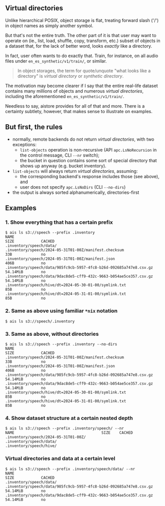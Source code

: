 ## Virtual directories

Unlike hierarchical POSIX, object storage is flat, treating forward slash ('/') in object names as simply another symbol.

But that's not the entire truth. The other part of it is that user may want to operate on (ie., list, load, shuffle, copy, transform, etc.)
subset of objects in a dataset that, for the lack of better word, looks _exactly_ like a directory.

In fact, user often wants to do exactly that.
Train, for instance, on all audio files under `en_es_synthetic/v1/train/`, or similar.

> In object storages, the term for quote/unquote "what looks like a directory" is _virtual directory_ or _synthetic directory_.

The motivation may become clearer if I say that the entire real-life dataset
contains many millions of objects and numerous _virtual directories_, including the aforementioned `en_es_synthetic/v1/train/`.

Needless to say, aistore provides for all of that and more. There is a certainty subtlety, however, that makes sense to illustrate on examples.

## But first, the rules

* normally, remote backends do not return _virtual directories_, with two exceptions:
  - `list-objects` operation is non-recursive (API `apc.LsNoRecursion` in the control message, CLI `--nr` switch);
  - the bucket in question contains some sort of special directory that shows up anyway (e.g. bucket inventory).
* `list-objects` will always return _virtual directories_, assuming:
  - the corresponding backend's response includes those (see above), and
  - user does not specify `apc.LsNoDirs` (CLI `--no-dirs`)
* the output is always sorted alphanumerically, directories-first

## Examples

### 1. Show everything that has a certain prefix

```console
$ ais ls s3://speech --prefix .inventory
NAME                                                                      SIZE            CACHED
.inventory/speech/data/
.inventory/speech/2024-05-31T01-00Z/manifest.checksum                     33B             no
.inventory/speech/2024-05-31T01-00Z/manifest.json                         406B            no
.inventory/speech/data/985fc9cb-5957-4fc8-b26d-092685a747e8.csv.gz        54.14MiB        no
.inventory/speech/data/9dac8de5-cff9-432c-9663-b054ae5ce357.csv.gz        54.14MiB        no
.inventory/speech/hive/dt=2024-05-30-01-00/symlink.txt                    85B             no
.inventory/speech/hive/dt=2024-05-31-01-00/symlink.txt                    85B             no
```

### 2. Same as above using familiar `*nix` notation

```console
$ ais ls s3://speech/.inventory
```

### 3. Same as above, without directories

```console
$ ais ls s3://speech --prefix .inventory --no-dirs
NAME                                                                      SIZE            CACHED
.inventory/speech/2024-05-31T01-00Z/manifest.checksum                     33B             no
.inventory/speech/2024-05-31T01-00Z/manifest.json                         406B            no
.inventory/speech/data/985fc9cb-5957-4fc8-b26d-092685a747e8.csv.gz        54.14MiB        no
.inventory/speech/data/9dac8de5-cff9-432c-9663-b054ae5ce357.csv.gz        54.14MiB        no
.inventory/speech/hive/dt=2024-05-30-01-00/symlink.txt                    85B             no
.inventory/speech/hive/dt=2024-05-31-01-00/symlink.txt                    85B             no
```

### 4. Show dataset structure at a certain nested depth

```console
$ ais ls s3://speech --prefix .inventory/speech/ --nr
NAME                                       SIZE    CACHED
.inventory/speech/2024-05-31T01-00Z/
.inventory/speech/data/
.inventory/speech/hive/
```

### Virtual directories and data at a certain level

```console
$ ais ls s3://speech --prefix .inventory/speech/data/ --nr
NAME                                                                      SIZE            CACHED
.inventory/speech/data/
.inventory/speech/data/985fc9cb-5957-4fc8-b26d-092685a747e8.csv.gz        54.14MiB        no
.inventory/speech/data/9dac8de5-cff9-432c-9663-b054ae5ce357.csv.gz        54.14MiB        no
```

